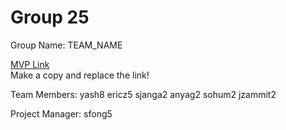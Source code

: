 # Group 25
Group Name: TEAM_NAME

[MVP Link](https://docs.google.com/document/d/18EPjTLzoQOJ014pHmyw4nauZRD0hDyJMiY-6fZBrSEE/edit?usp=sharing)  
Make a copy and replace the link!

Team Members: yash8 ericz5 sjanga2 anyag2 sohum2 jzammit2

Project Manager: sfong5
